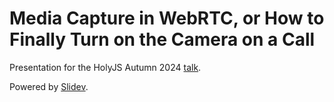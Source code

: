 # Media Capture in WebRTC, or How to Finally Turn on the Camera on a Call

Presentation for the HolyJS Autumn 2024 [talk](https://holyjs.ru/en/talks/7a73217c51984396b666b9c8d4df4a00).

Powered by [Slidev](https://sli.dev/).